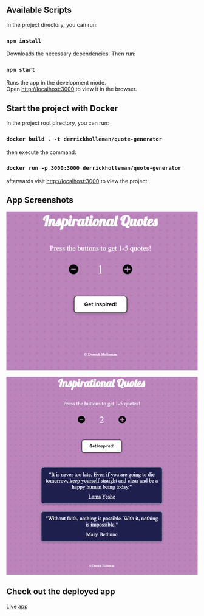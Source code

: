 ## Available Scripts

In the project directory, you can run:

### `npm install` 

Downloads the necessary dependencies.  Then run:

### `npm start`

Runs the app in the development mode.\
Open [http://localhost:3000](http://localhost:3000) to view it in the browser.

## Start the project with Docker
In the project root directory, you can run:

### ```docker build . -t derrickholleman/quote-generator```

then execute the command:

### ```docker run -p 3000:3000 derrickholleman/quote-generator```

afterwards visit [http://localhost:3000](http://localhost:3000) to view the project

## App Screenshots

![Home Screen](https://github.com/derrickholleman/Random-Quote-Generator/blob/main/images/app-home-page.png)

![Viewing Quotes](https://github.com/derrickholleman/Random-Quote-Generator/blob/main/images/two-quotes.png)

## Check out the deployed app

[Live app](https://random-inspirational-quote-generator.netlify.app)
